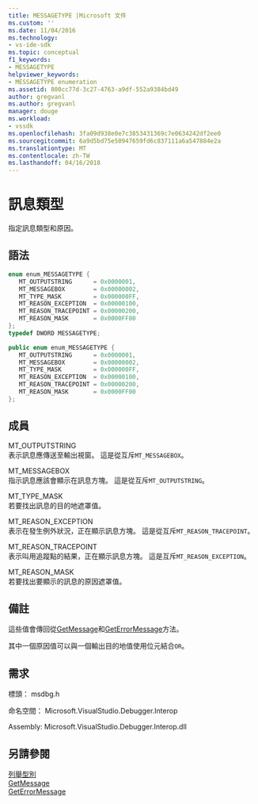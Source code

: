 ```yaml
---
title: MESSAGETYPE |Microsoft 文件
ms.custom: ''
ms.date: 11/04/2016
ms.technology:
- vs-ide-sdk
ms.topic: conceptual
f1_keywords:
- MESSAGETYPE
helpviewer_keywords:
- MESSAGETYPE enumeration
ms.assetid: 800cc77d-3c27-4763-a9df-552a9384bd49
author: gregvanl
ms.author: gregvanl
manager: douge
ms.workload:
- vssdk
ms.openlocfilehash: 3fa09d938e0e7c3853431369c7e0634242df2ee0
ms.sourcegitcommit: 6a9d5bd75e50947659fd6c837111a6a547884e2a
ms.translationtype: MT
ms.contentlocale: zh-TW
ms.lasthandoff: 04/16/2018
---
```

# <a name="messagetype"></a>訊息類型
指定訊息類型和原因。  
  
## <a name="syntax"></a>語法  
  
```cpp  
enum enum_MESSAGETYPE {   
   MT_OUTPUTSTRING      = 0x0000001,  
   MT_MESSAGEBOX        = 0x00000002,  
   MT_TYPE_MASK         = 0x000000FF,  
   MT_REASON_EXCEPTION  = 0x00000100,  
   MT_REASON_TRACEPOINT = 0x00000200,  
   MT_REASON_MASK       = 0x0000FF00  
};  
typedef DWORD MESSAGETYPE;  
```  
  
```csharp  
public enum enum_MESSAGETYPE {   
   MT_OUTPUTSTRING      = 0x0000001,  
   MT_MESSAGEBOX        = 0x00000002,  
   MT_TYPE_MASK         = 0x000000FF,  
   MT_REASON_EXCEPTION  = 0x00000100,  
   MT_REASON_TRACEPOINT = 0x00000200,  
   MT_REASON_MASK       = 0x0000FF00  
};  
```  
  
## <a name="members"></a>成員  
 MT_OUTPUTSTRING  
 表示訊息應傳送至輸出視窗。 這是從互斥`MT_MESSAGEBOX`。  
  
 MT_MESSAGEBOX  
 指示訊息應該會顯示在訊息方塊。 這是從互斥`MT_OUTPUTSTRING`。  
  
 MT_TYPE_MASK  
 若要找出訊息的目的地遮罩值。  
  
 MT_REASON_EXCEPTION  
 表示在發生例外狀況，正在顯示訊息方塊。 這是從互斥`MT_REASON_TRACEPOINT`。  
  
 MT_REASON_TRACEPOINT  
 表示叫用追蹤點的結果，正在顯示訊息方塊。 這是互斥`MT_REASON_EXCEPTION`。  
  
 MT_REASON_MASK  
 若要找出要顯示的訊息的原因遮罩值。  
  
## <a name="remarks"></a>備註  
 這些值會傳回從[GetMessage](../../../extensibility/debugger/reference/idebugmessageevent2-getmessage.md)和[GetErrorMessage](../../../extensibility/debugger/reference/idebugerrorevent2-geterrormessage.md)方法。  
  
 其中一個原因值可以與一個輸出目的地值使用位元結合`OR`。  
  
## <a name="requirements"></a>需求  
 標頭： msdbg.h  
  
 命名空間： Microsoft.VisualStudio.Debugger.Interop  
  
 Assembly: Microsoft.VisualStudio.Debugger.Interop.dll  
  
## <a name="see-also"></a>另請參閱  
 [列舉型別](../../../extensibility/debugger/reference/enumerations-visual-studio-debugging.md)   
 [GetMessage](../../../extensibility/debugger/reference/idebugmessageevent2-getmessage.md)   
 [GetErrorMessage](../../../extensibility/debugger/reference/idebugerrorevent2-geterrormessage.md)